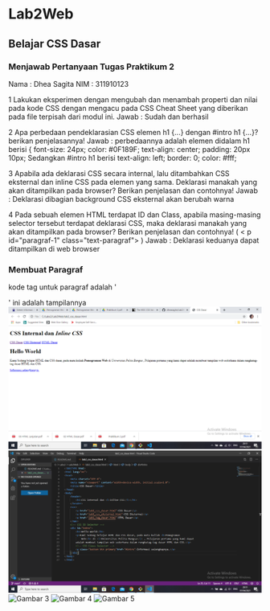 # Lab2Web
## Belajar CSS Dasar
### Menjawab Pertanyaan Tugas Praktikum 2
Nama : Dhea Sagita
NIM  : 311910123

1 Lakukan eksperimen dengan mengubah dan menambah properti dan nilai pada kode CSS
dengan mengacu pada CSS Cheat Sheet yang diberikan pada file terpisah dari modul ini.
Jawab : Sudah dan berhasil

2 Apa perbedaan pendeklarasian CSS elemen h1 {...} dengan #intro h1 {...}? berikan
penjelasannya!
Jawab : perbedaannya adalah elemen didalam h1 berisi {
            font-size: 24px;
            color: #0F189F;
            text-align: center;
            padding: 20px 10px;
        Sedangkan #intro h1 berisi
            text-align: left;
            border: 0;
            color: #fff;


3 Apabila ada deklarasi CSS secara internal, lalu ditambahkan CSS eksternal dan inline CSS pada
elemen yang sama. Deklarasi manakah yang akan ditampilkan pada browser? Berikan
penjelasan dan contohnya!
Jawab : Deklarasi dibagian background CSS eksternal akan berubah warna

4 Pada sebuah elemen HTML terdapat ID dan Class, apabila masing-masing selector tersebut
terdapat deklarasi CSS, maka deklarasi manakah yang akan ditampilkan pada browser?
Berikan penjelasan dan contohnya! ( < p id="paragraf-1" class="text-paragraf"> )
Jawab : Deklarasi keduanya dapat ditampilkan di web browser 

### Membuat Paragraf
kode tag untuk paragraf adalah '<p>'
ini adalah tampilannya
![Gambar 1](Screenshoot2/SS16.png)
![Gambar 2](Screenshoot2/SS17.png)
![Gambar 3](Sreenshoot2/SS18.png)
![Gambar 4](Screenshoot2/SS19.png)
![Gambar 5](Screenshoot2/SS20.png)

